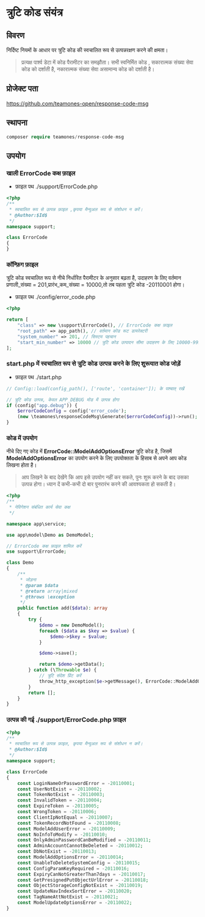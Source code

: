 # त्रुटि कोड संयंत्र

## विवरण

निर्दिष्ट नियमों के आधार पर त्रुटि कोड की स्वचालित रूप से उत्पन्नरक्षण करने की क्षमता।

> प्रत्यक्ष पार्श्व डेटा में कोड पैरामीटर का समझौता। सभी स्वनिर्मित कोड , सकारात्मक संख्या सेवा कोड को दर्शाती है, नकारात्मक संख्या सेवा असामान्य कोड को दर्शाती है।

## प्रोजेक्ट पता

https://github.com/teamones-open/response-code-msg

## स्थापना

```php
composer require teamones/response-code-msg
```

## उपयोग

### खाली ErrorCode कक्ष फ़ाइल

- फ़ाइल पथ ./support/ErrorCode.php

```php
<?php
/**
 * स्वचालित रूप से उत्पन्न फ़ाइल ,कृपया मैन्युअल रूप से संशोधन न करें।
 * @Author:$Id$
 */
namespace support;

class ErrorCode
{
}
```

### कॉन्फ़िग फ़ाइल

त्रुटि कोड स्वचालित रूप से नीचे निर्धारित पैरामीटर के अनुसार बढ़ता है, उदाहरण के लिए वर्तमान प्रणाली_संख्या = 201,प्रारंभ_कम_संख्या = 10000,तो तब पहला त्रुटि कोड -20110001 होगा।

- फ़ाइल पथ ./config/error_code.php

```php
<?php

return [
    "class" => new \support\ErrorCode(), // ErrorCode कक्ष फ़ाइल
    "root_path" => app_path(), // वर्तमान कोड रूट डायरेक्टरी
    "system_number" => 201, // सिस्टम पहचान
    "start_min_number" => 10000 // त्रुटि कोड उत्पादन सीमा उदाहरण के लिए 10000-99999
];
```

### start.php में स्वचालित रूप से त्रुटि कोड उत्पन्न करने के लिए शुरूयात कोड जोड़ें

- फ़ाइल पथ ./start.php

```php
// Config::load(config_path(), ['route', 'container']); के पश्चात् रखें

// त्रुटि कोड उत्पन्न, केवल APP_DEBUG मोड में उत्पन्न होगा
if (config("app.debug")) {
    $errorCodeConfig = config('error_code');
    (new \teamones\responseCodeMsg\Generate($errorCodeConfig))->run();
}
```

### कोड में उपयोग

नीचे दिए गए कोड में **ErrorCode::ModelAddOptionsError** त्रुटि कोड है, जिसमें **ModelAddOptionsError** का उपयोग करने के लिए उपयोक्तता के हिसाब से अपने आप कोड लिखना होता है।

> आप लिखने के बाद देखेंगे कि आप इसे उपयोग नहीं कर सकते, पुनः शुरू करने के बाद उसका उत्पन्न होगा। ध्यान दें कभी-कभी दो बार पुनरारंभ करने की आवश्यकता हो सकती है।

```php
<?php
/**
 * नेविगेशन संबंधित कार्य सेवा कक्ष
 */

namespace app\service;

use app\model\Demo as DemoModel;

// ErrorCode कक्ष फ़ाइल शामिल करें
use support\ErrorCode;

class Demo
{
    /**
     * जोड़ना
     * @param $data
     * @return array|mixed
     * @throws \exception
     */
    public function add($data): array
    {
        try {
            $demo = new DemoModel();
            foreach ($data as $key => $value) {
                $demo->$key = $value;
            }

            $demo->save();

            return $demo->getData();
        } catch (\Throwable $e) {
            // त्रुटि संदेश प्रिंट करें
            throw_http_exception($e->getMessage(), ErrorCode::ModelAddOptionsError);
        }
        return [];
    }
}
```

### उत्पन्न की गई ./support/ErrorCode.php फ़ाइल 

```php
<?php
/**
 * स्वचालित रूप से उत्पन्न फ़ाइल, कृपया मैन्युअल रूप से संशोधन न करें।
 * @Author:$Id$
 */
namespace support;

class ErrorCode
{
    const LoginNameOrPasswordError = -20110001;
    const UserNotExist = -20110002;
    const TokenNotExist = -20110003;
    const InvalidToken = -20110004;
    const ExpireToken = -20110005;
    const WrongToken = -20110006;
    const ClientIpNotEqual = -20110007;
    const TokenRecordNotFound = -20110008;
    const ModelAddUserError = -20110009;
    const NoInfoToModify = -20110010;
    const OnlyAdminPasswordCanBeModified = -20110011;
    const AdminAccountCannotBeDeleted = -20110012;
    const DbNotExist = -20110013;
    const ModelAddOptionsError = -20110014;
    const UnableToDeleteSystemConfig = -20110015;
    const ConfigParamKeyRequired = -20110016;
    const ExpiryCanNotGreaterThan7days = -20110017;
    const GetPresignedPutObjectUrlError = -20110018;
    const ObjectStorageConfigNotExist = -20110019;
    const UpdateNavIndexSortError = -20110020;
    const TagNameAttNotExist = -20110021;
    const ModelUpdateOptionsError = -20110022;
}
```
